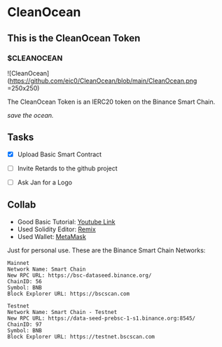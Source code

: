 # CleanOcean
## This is the CleanOcean Token
### $CLEANOCEAN

![CleanOcean](https://github.com/eic0/CleanOcean/blob/main/CleanOcean.png =250x250)

The CleanOcean Token is an IERC20 token on the Binance Smart Chain.

*save the ocean.*


## Tasks

- [x] Upload Basic Smart Contract
- [ ] Invite Retards to the github project
- [ ] Ask Jan for a Logo


## Collab

- Good Basic Tutorial: [Youtube Link](https://www.youtube.com/watch?v=Q_wK6N9GtS8)
- Used Solidity Editor: [Remix](https://remix.ethereum.org/)
- Used Wallet: [MetaMask](https://metamask.io/)

Just for personal use. These are the Binance Smart Chain Networks:
```
Mainnet 
Network Name: Smart Chain
New RPC URL: https://bsc-dataseed.binance.org/
ChainID: 56
Symbol: BNB
Block Explorer URL: https://bscscan.com

Testnet
Network Name: Smart Chain - Testnet
New RPC URL: https://data-seed-prebsc-1-s1.binance.org:8545/
ChainID: 97
Symbol: BNB
Block Explorer URL: https://testnet.bscscan.com
```
